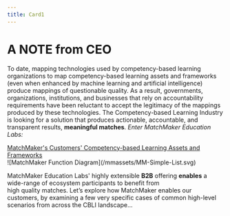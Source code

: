 ```yaml
---
title: Card1
---
```

# A NOTE from CEO

To date, mapping technologies used by competency-based learning organizations to map competency-based learning assets and frameworks (even when enhanced by machine learning and artificial intelligence) produce mappings of questionable quality. As a result, governments, organizations, institutions, and businesses that rely on accountability requirements have been reluctant to accept the legitimacy of the mappings produced by these technologies. The Competency-based Learning Industry is looking for a solution that produces actionable, accountable, and  transparent results, **meaningful matches**. *Enter MatchMaker Education Labs:*

<div class="text-center" style="text-decoration: underline;">MatchMaker's Customers' Competency-based Learning Assets and Frameworks</div>
![MatchMaker Function Diagram](/mmassets/MM-Simple-List.svg)

MatchMaker Education Labs' highly extensible **B2B** offering **enables** a wide-range of ecosystem participants to benefit from<br>high quality matches. Let’s explore how MatchMaker enables our customers, by examining a few very specific cases of common high-level scenarios from across the CBLI landscape…